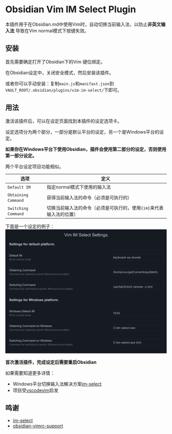 # Obsidian Vim IM Select Plugin

本插件用于在Obsidian.md中使用Vim时，自动切换当前输入法，以防止**非英文输入法**
导致在Vim normal模式下按键失效。

## 安装

首先需要确定打开了Obsidian下的Vim 键位绑定。

在Obsidian设定中，关闭安全模式，然后安装该插件。

或者你可以手动安装：复制`main.js`和`manifast.json`到`VAULT_ROOT/.obsidian/plugins/vim-im-select/`下即可。

## 用法

激活该插件后，可以在设定页面找到本插件的设定选项卡。

设定选项分为两个部分，一部分是默认平台的设定，另一个是Windows平台的设定。

**如果你在Windows平台下使用Obsidian，插件会使用第二部分的设定，否则使用第一部分设定。**

两个平台设定项目功能相似。

| 选项                | 定义                                                                 |
| ------------------- | -------------------------------------------------------------------- |
| `Default IM`        | 指定normal模式下使用的输入法                                         |
| `Obtaining Command` | 获得当前输入法的命令（必须是可执行的）                               |
| `Switching Command` | 切换当前输入法的命令（必须是可执行的，使用`{im}`来代表输入法的位置） |

下面是一个设定的例子：
![example](./example.png)

**首次激活插件，完成设定后需要重启Obsidian**

如果需要知道更多详情：

- Windows平台切换输入法解决方案[im-select](https://github.com/daipeihust/im-select)
- 项目受[vscodevim](https://github.com/VSCodeVim/Vim#input-method)启发

## 鸣谢

- [im-select](https://github.com/daipeihust/im-select)
- [obsidian-vimrc-support](https://github.com/esm7/obsidian-vimrc-support)

